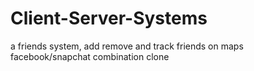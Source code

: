 # Client-Server-Systems

a friends system, add remove and track friends on maps 
facebook/snapchat combination clone
